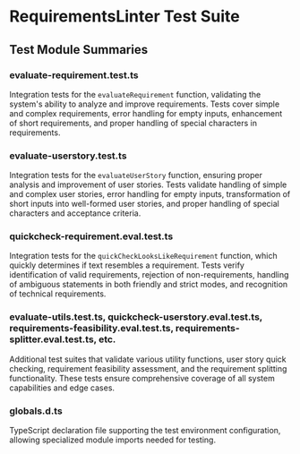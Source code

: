 # RequirementsLinter Test Suite

## Test Module Summaries

### evaluate-requirement.test.ts
Integration tests for the `evaluateRequirement` function, validating the system's ability to analyze and improve requirements. Tests cover simple and complex requirements, error handling for empty inputs, enhancement of short requirements, and proper handling of special characters in requirements.

### evaluate-userstory.test.ts
Integration tests for the `evaluateUserStory` function, ensuring proper analysis and improvement of user stories. Tests validate handling of simple and complex user stories, error handling for empty inputs, transformation of short inputs into well-formed user stories, and proper handling of special characters and acceptance criteria.

### quickcheck-requirement.eval.test.ts
Integration tests for the `quickCheckLooksLikeRequirement` function, which quickly determines if text resembles a requirement. Tests verify identification of valid requirements, rejection of non-requirements, handling of ambiguous statements in both friendly and strict modes, and recognition of technical requirements.

### evaluate-utils.test.ts, quickcheck-userstory.eval.test.ts, requirements-feasibility.eval.test.ts, requirements-splitter.eval.test.ts, etc.
Additional test suites that validate various utility functions, user story quick checking, requirement feasibility assessment, and the requirement splitting functionality. These tests ensure comprehensive coverage of all system capabilities and edge cases.

### globals.d.ts
TypeScript declaration file supporting the test environment configuration, allowing specialized module imports needed for testing.